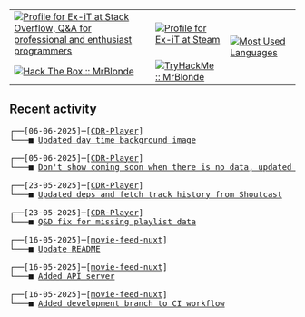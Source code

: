 <table>
    <tr>
        <td>
            <a href="https://stackoverflow.com/users/3351720/ex-it">
                <img alt="Profile for Ex-iT at Stack Overflow, Q&amp;A for professional and enthusiast programmers" src="https://stackoverflow.com/users/flair/3351720.png?theme=dark" />
            </a>
        </td>
        <td>
            <a href="https://steamcommunity.com/id/Ex-iT">
                <img alt="Profile for Ex-iT at Steam" src="https://steamcommunity-a.akamaihd.net/public/shared/images/header/globalheader_logo.png" />
            </a>
        </td>
        <td rowspan="2">
            <a href="https://github.com/Ex-iT/">
                <img alt="Most Used Languages" src="https://github-readme-stats.vercel.app/api/top-langs/?username=ex-it&layout=compact&theme=algolia" />
            </a>
        </td>
    </tr>
    <tr>
        <td>
            <a href="https://app.hackthebox.eu/profile/169430">
                <img alt="Hack The Box :: MrBlonde" src="https://www.hackthebox.eu/badge/image/169430" />
            </a>
        </td>
        <td>
            <a href="https://tryhackme.com/p/MrBlonde/">
                <img alt="TryHackMe :: MrBlonde" src="https://tryhackme-badges.s3.amazonaws.com/MrBlonde.png" />
            </a>
        </td>
    </tr>
</table>

<h2>Recent activity</h2>

<pre>
┌──[06-06-2025]─[<a href="https://github.com/Ex-iT/CDR-Player">CDR-Player</a>]
└───■ <a href="https://github.com/Ex-iT/CDR-Player/commit/4335067d293f15e8d35214390679b295ee33e4d8">Updated day time background image</a><br />
┌──[05-06-2025]─[<a href="https://github.com/Ex-iT/CDR-Player">CDR-Player</a>]
└───■ <a href="https://github.com/Ex-iT/CDR-Player/commit/3329b1fa68ed90c6d3910eacba5f3324689d6622">Don't show coming soon when there is no data, updated background images and updated deps</a><br />
┌──[23-05-2025]─[<a href="https://github.com/Ex-iT/CDR-Player">CDR-Player</a>]
└───■ <a href="https://github.com/Ex-iT/CDR-Player/commit/f0e79a36093c85c18da7371a9fc15ec862b9f5f3">Updated deps and fetch track history from Shoutcast</a><br />
┌──[23-05-2025]─[<a href="https://github.com/Ex-iT/CDR-Player">CDR-Player</a>]
└───■ <a href="https://github.com/Ex-iT/CDR-Player/commit/22fe3bafbab64d4147d2792efeda3a4d147bb6e6">Q&D fix for missing playlist data</a><br />
┌──[16-05-2025]─[<a href="https://github.com/Ex-iT/movie-feed-nuxt">movie-feed-nuxt</a>]
└───■ <a href="https://github.com/Ex-iT/movie-feed-nuxt/commit/cf8fd330ca39ad97fe18d91aa0a0eab509d7c255">Update README</a><br />
┌──[16-05-2025]─[<a href="https://github.com/Ex-iT/movie-feed-nuxt">movie-feed-nuxt</a>]
└───■ <a href="https://github.com/Ex-iT/movie-feed-nuxt/commit/3af53a93abb28a38d721fd4094f9ee68285ab84f">Added API server</a><br />
┌──[16-05-2025]─[<a href="https://github.com/Ex-iT/movie-feed-nuxt">movie-feed-nuxt</a>]
└───■ <a href="https://github.com/Ex-iT/movie-feed-nuxt/commit/672fb9fa03e1f7e466f8f894ebcab68bf6c1ee36">Added development branch to CI workflow</a><br />
</pre>